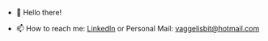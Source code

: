 - 👋 Hello there! 

- 📫 How to reach me: [LinkedIn](https://www.linkedin.com/in/vaggelisbitloglou/) or Personal Mail: vaggelisbit@hotmail.com

<!---
VaggosBt/VaggosBt is a ✨ special ✨ repository because its `README.md` (this file) appears on your GitHub profile.
You can click the Preview link to take a look at your changes.
--->
